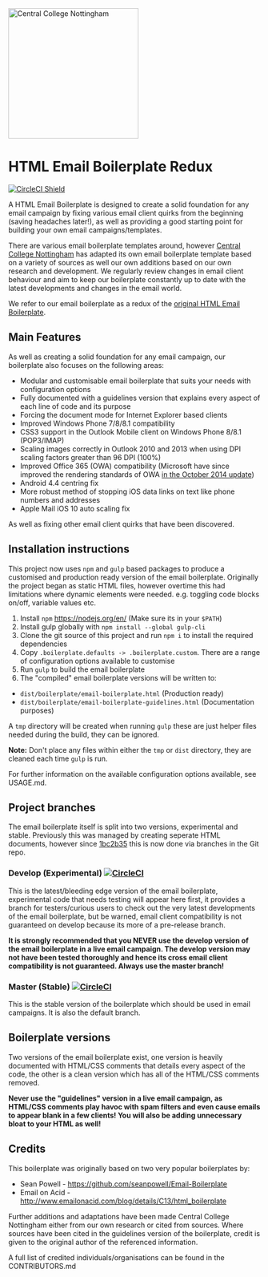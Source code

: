 <a href="https://www.centralnottingham.ac.uk" target="_blank" title="Visit the Central College Nottingham website">
	<img src="https://i.emlfiles.com/cmpimg/5/8/9/2/2/1/files/794509_centrallogopink690x210.png" 
	alt="Central College Nottingham" style="display:block;" width="260" />
</a>

HTML Email Boilerplate Redux
==============================================

[![CircleCI Shield](https://circleci.com/gh/centralcollegenottingham/HTML-Email-Boilerplate-Redux.svg?style=shield&circle-token=4c887bae1ee5e6a4601c55abeb5b8fc230a524a7)](https://circleci.com/gh/centralcollegenottingham/HTML-Email-Boilerplate-Redux)

A HTML Email Boilerplate is designed to create a solid foundation for any email campaign by fixing various email client quirks from the beginning (saving headaches later!), as well as providing a good starting point for building your own email campaigns/templates.

There are various email boilerplate templates around, however [Central College Nottingham](https://www.centralnottingham.ac.uk) has adapted its own email boilerplate template based on a variety of sources as well our own additions based on our own research and development. We regularly review changes in email client behaviour and aim to keep our boilerplate constantly up to date with the latest developments and changes in the email world.

We refer to our email boilerplate as a redux of the [original HTML Email Boilerplate](https://github.com/seanpowell/Email-Boilerplate).

## Main Features

As well as creating a solid foundation for any email campaign, our boilerplate also focuses on the following areas:

* Modular and customisable email boilerplate that suits your needs with configuration options
* Fully documented with a guidelines version that explains every aspect of each line of code and its purpose
* Forcing the document mode for Internet Explorer based clients
* Improved Windows Phone 7/8/8.1 compatibility
* CSS3 support in the Outlook Mobile client on Windows Phone 8/8.1 (POP3/IMAP)
* Scaling images correctly in Outlook 2010 and 2013 when using DPI scaling factors greater than 96 DPI (100%)
* Improved Office 365 (OWA) compatibility (Microsoft have since improved the rendering standards of OWA [in the October 2014 update](http://blogs.office.com/2014/10/14/improving-outlook-web-app-options-settings-2/))
* Android 4.4 centring fix
* More robust method of stopping iOS data links on text like phone numbers and addresses
* Apple Mail iOS 10 auto scaling fix

As well as fixing other email client quirks that have been discovered.

## Installation instructions

This project now uses `npm` and `gulp` based packages to produce a customised and production ready version of the email boilerplate. Originally the project began as static HTML files, however overtime this had limitations where dynamic elements were needed. e.g. toggling code blocks on/off, variable values etc.

1. Install `npm` <a href="https://nodejs.org/en/" target="_blank">https://nodejs.org/en/</a> (Make sure its in your `$PATH`)
2. Install gulp globally with `npm install --global gulp-cli`
3. Clone the git source of this project and run `npm i` to install the required dependencies
4. Copy `.boilerplate.defaults -> .boilerplate.custom`. There are a range of configuration options available to customise
5. Run `gulp` to build the email boilerplate
6. The "compiled" email boilerplate versions will be written to:

* `dist/boilerplate/email-boilerplate.html` (Production ready)
* `dist/boilerplate/email-boilerplate-guidelines.html` (Documentation purposes)

A `tmp` directory will be created when running `gulp` these are just helper files needed during the build, they can be ignored.

**Note:** Don't place any files within either the `tmp` or `dist` directory, they are cleaned each time `gulp` is run.

For further information on the available configuration options available, see USAGE.md.

## Project branches

The email boilerplate itself is split into two versions, experimental and stable. Previously this was managed by creating seperate HTML documents, however since [
1bc2b35](https://github.com/centralcollegenottingham/HTML-Email-Boilerplate-Redux/commit/1bc2b35d4e4730eb4aea203f2d8fded1a93ec0d9) this is now done via branches in the Git repo.

### Develop (Experimental) [![CircleCI](https://circleci.com/gh/centralcollegenottingham/HTML-Email-Boilerplate-Redux/tree/develop.svg?style=svg)](https://circleci.com/gh/centralcollegenottingham/HTML-Email-Boilerplate-Redux/tree/develop)

This is the latest/bleeding edge version of the email boilerplate, experimental code that needs testing will appear here first, it provides a branch for testers/curious users to check out the very latest developments of the email boilerplate, but be warned, email client compatibility is not guaranteed on develop because its more of a pre-release branch.

**It is strongly recommended that you NEVER use the develop version of the email boilerplate in a live email campaign. The develop version may not have been tested thoroughly and hence its cross email client compatibility is not guaranteed. Always use the master branch!**

### Master (Stable) [![CircleCI](https://circleci.com/gh/centralcollegenottingham/HTML-Email-Boilerplate-Redux/tree/master.svg?style=svg)](https://circleci.com/gh/centralcollegenottingham/HTML-Email-Boilerplate-Redux/tree/master)

This is the stable version of the boilerplate which should be used in email campaigns. It is also the default branch. 

## Boilerplate versions

Two versions of the email boilerplate exist, one version is heavily documented with HTML/CSS comments that details every aspect of the code, the other is a clean version which has all of the HTML/CSS comments removed.

**Never use the "guidelines" version in a live email campaign, as HTML/CSS comments play havoc with spam filters and even cause emails to appear blank in a few clients! You will also be adding unnecessary bloat to your HTML as well!**

## Credits

This boilerplate was originally based on two very popular boilerplates by:

* Sean Powell - https://github.com/seanpowell/Email-Boilerplate
* Email on Acid - http://www.emailonacid.com/blog/details/C13/html_boilerplate

Further additions and adaptations have been made Central College Nottingham either from our own research or cited from sources. Where sources have been cited in the guidelines version of the boilerplate, credit is given to the original author of the referenced information.

A full list of credited individuals/organisations can be found in the CONTRIBUTORS.md
